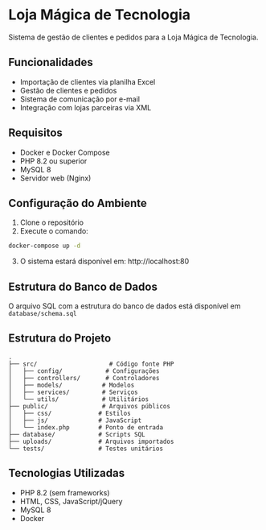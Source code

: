 # Loja Mágica de Tecnologia

Sistema de gestão de clientes e pedidos para a Loja Mágica de Tecnologia.

## Funcionalidades

- Importação de clientes via planilha Excel
- Gestão de clientes e pedidos
- Sistema de comunicação por e-mail
- Integração com lojas parceiras via XML

## Requisitos

- Docker e Docker Compose
- PHP 8.2 ou superior
- MySQL 8
- Servidor web (Nginx)

## Configuração do Ambiente

1. Clone o repositório
2. Execute o comando:
```bash
docker-compose up -d
```

3. O sistema estará disponível em: http://localhost:80

## Estrutura do Banco de Dados

O arquivo SQL com a estrutura do banco de dados está disponível em `database/schema.sql`

## Estrutura do Projeto

```
.
├── src/                    # Código fonte PHP
│   ├── config/            # Configurações
│   ├── controllers/       # Controladores
│   ├── models/           # Modelos
│   ├── services/         # Serviços
│   └── utils/            # Utilitários
├── public/               # Arquivos públicos
│   ├── css/             # Estilos
│   ├── js/              # JavaScript
│   └── index.php        # Ponto de entrada
├── database/            # Scripts SQL
├── uploads/             # Arquivos importados
└── tests/               # Testes unitários
```

## Tecnologias Utilizadas

- PHP 8.2 (sem frameworks)
- HTML, CSS, JavaScript/jQuery
- MySQL 8
- Docker

